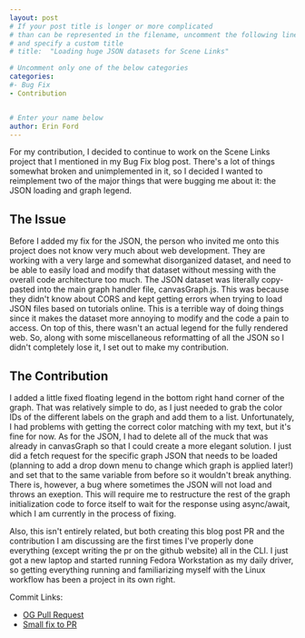 ```yaml
---
layout: post
# If your post title is longer or more complicated
# than can be represented in the filename, uncomment the following line
# and specify a custom title
# title:  "Loading huge JSON datasets for Scene Links"

# Uncomment only one of the below categories
categories: 
#- Bug Fix
- Contribution


# Enter your name below
author: Erin Ford
---
```


For my contribution, I decided to continue to work on the Scene Links project that I mentioned in my Bug Fix blog post. There's a lot of things somewhat broken and unimplemented in it, so I decided I wanted to reimplement two of the major things that were bugging me about it: the JSON loading and graph legend.


## The Issue
Before I added my fix for the JSON, the person who invited me onto this project does not know very much about web development. They are working with a very large and somewhat disorganized dataset, and need to be able to easily load and modify that dataset without messing with the overall code architecture too much. The JSON dataset was literally copy-pasted into the main graph handler file, canvasGraph.js. This was because they didn't know about CORS and kept getting errors when trying to load JSON files based on tutorials online. This is a terrible way of doing things since it makes the dataset more annoying to modify and the code a pain to access. On top of this, there wasn't an actual legend for the fully rendered web. So, along with some miscellaneous reformatting of all the JSON so I didn't completely lose it, I set out to make my contribution.

## The Contribution
I added a little fixed floating legend in the bottom right hand corner of the graph. That was relatively simple to do, as I just needed to grab the color IDs of the different labels on the graph and add them to a list. Unfortunately, I had problems with getting the correct color matching with my text, but it's fine for now. As for the JSON, I had to delete all of the muck that was already in canvasGraph so that I could create a more elegant solution. I just did a fetch request for the specific graph JSON that needs to be loaded (planning to add a drop down menu to change which graph is applied later!) and set that to the same variable from before so it wouldn't break anything. There is, however, a bug where sometimes the JSON will not load and throws an exeption. This will require me to restructure the rest of the graph initialization code to force itself to wait for the response using async/await, which I am currently in the process of fixing.


Also, this isn't entirely related, but both creating this blog post PR and the contribution I am discussing are the first times I've properly done everything (except writing the pr on the github website) all in the CLI. I just got a new laptop and started running Fedora Workstation as my daily driver, so getting everything running and familiarizing myself with the Linux workflow has been a project in its own right.

Commit Links:

- [OG Pull Request](https://github.com/Scene-Links/Scene-Links/pull/4)
- [Small fix to PR](https://github.com/Scene-Links/Scene-Links/pull/6)